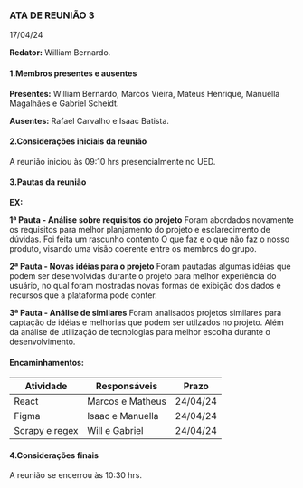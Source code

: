 ### ATA DE REUNIÃO 3
17/04/24

**Redator:** William Bernardo.

#### 1.Membros presentes e ausentes

**Presentes:** William Bernardo, Marcos Vieira, Mateus Henrique, Manuella Magalhães e Gabriel Scheidt.

**Ausentes:** Rafael Carvalho e Isaac Batista.
#### 2.Considerações iniciais da reunião

A reunião iniciou às 09:10 hrs presencialmente no UED.

#### 3.Pautas da reunião

**EX:**

**1ª Pauta - Análise sobre requisitos do projeto**
Foram abordados novamente os requisitos para melhor planjamento do projeto e esclarecimento de dúvidas. Foi feita um rascunho contento O que faz e o que não faz o nosso produto, visando uma visão coerente entre os membros do grupo.

**2ª Pauta - Novas idéias para o projeto**
Foram pautadas algumas idéias que podem ser desenvolvidas durante o projeto para melhor experiência do usuário, no qual foram mostradas novas formas de exibição dos dados e recursos que a plataforma pode conter.

**3ª Pauta - Análise de similares**
Foram analisados projetos similares para captação de idéias e melhorias que podem ser utilzados no projeto. Além da análise de utilização de tecnologias para melhor escolha durante o desenvolvimento.

#### Encaminhamentos:

| Atividade                            | Responsáveis                                       | Prazo   |
|--------------------------------------|----------------------------------------------------|---------|
|React| Marcos e Matheus|24/04/24 |
|Figma| Isaac e Manuella|24/04/24 |
|Scrapy e regex|Will e Gabriel|24/04/24 |

#### 4.Considerações finais

A reunião se encerrou às 10:30 hrs.

